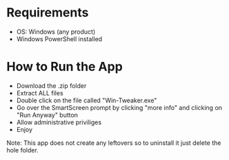 # Requirements
- OS: Windows (any product)
- Windows PowerShell installed
# How to Run the App
- Download the .zip folder
- Extract ALL files
- Double click on the file called "Win-Tweaker.exe"
- Go over the SmartScreen prompt by clicking "more info" and clicking on "Run Anyway" button
- Allow administrative priviliges
- Enjoy

Note: This app does not create any leftovers so to uninstall it just delete the hole folder.
